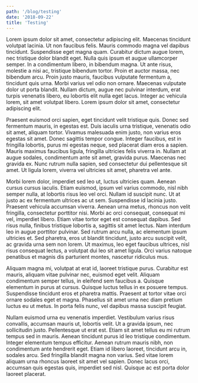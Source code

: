 ```yaml
---
path: '/blog/testing'
date: '2018-09-22'
title: 'Testing'
---
```


Lorem ipsum dolor sit amet, consectetur adipiscing elit. Maecenas tincidunt volutpat lacinia. Ut non faucibus felis. Mauris commodo magna vel dapibus tincidunt. Suspendisse eget magna quam. Curabitur dictum augue lorem, nec tristique dolor blandit eget. Nulla quis ipsum et augue ullamcorper semper. In a condimentum libero, in bibendum magna. Ut ante risus, molestie a nisi ac, tristique bibendum tortor. Proin et auctor massa, nec bibendum arcu. Proin justo mauris, faucibus vulputate fermentum a, tincidunt quis urna. Morbi varius vel odio non ornare. Maecenas vulputate dolor ut porta blandit. Nullam dictum, augue nec pulvinar interdum, erat turpis venenatis libero, eu lobortis elit nulla eget lacus. Integer ac vehicula lorem, sit amet volutpat libero. Lorem ipsum dolor sit amet, consectetur adipiscing elit.

Praesent euismod orci sapien, eget tincidunt velit tristique quis. Donec sed fermentum mauris, in egestas est. Duis iaculis urna tristique, venenatis odio sit amet, aliquam tortor. Vivamus malesuada enim justo, non varius eros egestas sit amet. Donec sagittis tempor congue. Integer faucibus, est in fringilla lobortis, purus mi egestas neque, sed placerat diam eros a sapien. Mauris maximus faucibus ligula, fringilla ultricies felis viverra in. Nullam at augue sodales, condimentum ante sit amet, gravida purus. Maecenas nec gravida ex. Nunc rutrum nulla sapien, sed consectetur dui pellentesque sit amet. Ut ligula lorem, viverra vel ultricies sit amet, pharetra vel ante.

Morbi lorem dolor, imperdiet sed leo ut, luctus ultricies quam. Aenean cursus cursus iaculis. Etiam euismod, ipsum vel varius commodo, nisl nibh semper nulla, at lobortis risus leo vel orci. Nullam id suscipit nunc. Ut at justo ac ex fermentum ultrices ac ut sem. Suspendisse id lacinia justo. Praesent vehicula accumsan viverra. Aenean urna metus, rhoncus non velit fringilla, consectetur porttitor nisi. Morbi ac orci consequat, consequat mi vel, imperdiet libero. Etiam vitae tortor eget est consequat dapibus. Sed risus nulla, finibus tristique lobortis a, sagittis sit amet lectus. Nam interdum leo in augue porttitor pulvinar. Sed rutrum arcu nulla, ac elementum ipsum ultricies et. Sed pharetra, eros ut blandit tincidunt, justo arcu suscipit velit, ac gravida urna sem non lorem. Ut maximus, leo eget faucibus ultrices, nisl risus consequat lectus, a volutpat dui leo sit amet ligula. Orci varius natoque penatibus et magnis dis parturient montes, nascetur ridiculus mus.

Aliquam magna mi, volutpat at erat id, laoreet tristique purus. Curabitur est mauris, aliquam vitae pulvinar nec, euismod eget velit. Aliquam condimentum semper tellus, in eleifend sem faucibus a. Quisque elementum in purus at cursus. Quisque luctus tellus in ex posuere tempus. Suspendisse tincidunt eros et pharetra mattis. Praesent at tortor vitae orci ornare sodales eget et magna. Phasellus sit amet urna nec diam pretium luctus eu ut metus. In porta felis nunc, vel dapibus massa suscipit feugiat.

Nullam euismod urna eu venenatis imperdiet. Vestibulum varius risus convallis, accumsan mauris ut, lobortis velit. Ut a gravida ipsum, nec sollicitudin justo. Pellentesque ut erat est. Etiam sit amet tellus eu mi rutrum tempus sed in mauris. Aenean tincidunt purus id leo tristique condimentum. Integer elementum tempus efficitur. Aenean rutrum mauris nibh, non condimentum ante hendrerit eget. Etiam id libero laoreet, tincidunt arcu in, sodales arcu. Sed fringilla blandit magna non varius. Sed vitae lorem aliquam urna rhoncus laoreet sit amet vel sapien. Donec lacus orci, accumsan quis egestas quis, imperdiet sed nisl. Quisque ac est porta dolor laoreet placerat.
